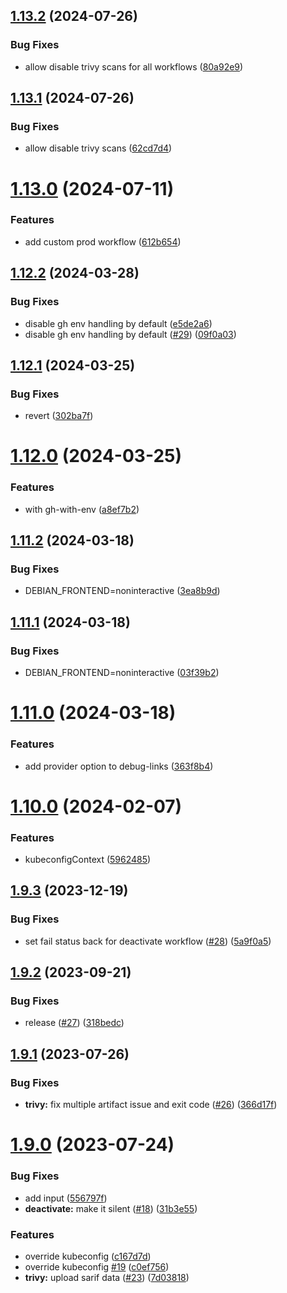 ## [1.13.2](https://github.com/SocialGouv/workflows/compare/v1.13.1...v1.13.2) (2024-07-26)


### Bug Fixes

* allow disable trivy scans for all workflows ([80a92e9](https://github.com/SocialGouv/workflows/commit/80a92e99d98e255c6c03491efe5beb1215292274))

## [1.13.1](https://github.com/SocialGouv/workflows/compare/v1.13.0...v1.13.1) (2024-07-26)


### Bug Fixes

* allow disable trivy scans ([62cd7d4](https://github.com/SocialGouv/workflows/commit/62cd7d49115ee61fba6cd8ead67cc91b65d48811))

# [1.13.0](https://github.com/SocialGouv/workflows/compare/v1.12.2...v1.13.0) (2024-07-11)


### Features

* add custom prod workflow ([612b654](https://github.com/SocialGouv/workflows/commit/612b6547f227796e6237daf893d4b7a835d70b59))

## [1.12.2](https://github.com/SocialGouv/workflows/compare/v1.12.1...v1.12.2) (2024-03-28)


### Bug Fixes

* disable gh env handling by default ([e5de2a6](https://github.com/SocialGouv/workflows/commit/e5de2a62bfc523cc2c49c5dd401de7b566bd144f))
* disable gh env handling by default ([#29](https://github.com/SocialGouv/workflows/issues/29)) ([09f0a03](https://github.com/SocialGouv/workflows/commit/09f0a0301ebdc1b60f21cf23e8422e9dc9db692e))

## [1.12.1](https://github.com/SocialGouv/workflows/compare/v1.12.0...v1.12.1) (2024-03-25)


### Bug Fixes

* revert ([302ba7f](https://github.com/SocialGouv/workflows/commit/302ba7f56d5e72f1cad7c76e0a01ad516d150a61))

# [1.12.0](https://github.com/SocialGouv/workflows/compare/v1.11.2...v1.12.0) (2024-03-25)


### Features

* with gh-with-env ([a8ef7b2](https://github.com/SocialGouv/workflows/commit/a8ef7b2f016742907906e91b8f5678175dcd4ac9))

## [1.11.2](https://github.com/SocialGouv/workflows/compare/v1.11.1...v1.11.2) (2024-03-18)


### Bug Fixes

* DEBIAN_FRONTEND=noninteractive ([3ea8b9d](https://github.com/SocialGouv/workflows/commit/3ea8b9daf3c698d970b4a3e5a9b4d2e7b5c4d750))

## [1.11.1](https://github.com/SocialGouv/workflows/compare/v1.11.0...v1.11.1) (2024-03-18)


### Bug Fixes

* DEBIAN_FRONTEND=noninteractive ([03f39b2](https://github.com/SocialGouv/workflows/commit/03f39b26a1d9dcd717c1577fd50793ec5899e39b))

# [1.11.0](https://github.com/SocialGouv/workflows/compare/v1.10.0...v1.11.0) (2024-03-18)


### Features

* add provider option to debug-links ([363f8b4](https://github.com/SocialGouv/workflows/commit/363f8b4f44581c0b063d26ef417871f65a87f2d0))

# [1.10.0](https://github.com/SocialGouv/workflows/compare/v1.9.3...v1.10.0) (2024-02-07)


### Features

* kubeconfigContext ([5962485](https://github.com/SocialGouv/workflows/commit/5962485f0372d8c22c3a5171e6a31f0696e66589))

## [1.9.3](https://github.com/SocialGouv/workflows/compare/v1.9.2...v1.9.3) (2023-12-19)


### Bug Fixes

* set fail status back for deactivate workflow ([#28](https://github.com/SocialGouv/workflows/issues/28)) ([5a9f0a5](https://github.com/SocialGouv/workflows/commit/5a9f0a5c9efd97b5e5617f911d422fbfb7525050))

## [1.9.2](https://github.com/SocialGouv/workflows/compare/v1.9.1...v1.9.2) (2023-09-21)


### Bug Fixes

* release ([#27](https://github.com/SocialGouv/workflows/issues/27)) ([318bedc](https://github.com/SocialGouv/workflows/commit/318bedccc7c8c69e264c7182c1b6248aed4b3e68))

## [1.9.1](https://github.com/SocialGouv/workflows/compare/v1.9.0...v1.9.1) (2023-07-26)


### Bug Fixes

* **trivy:** fix multiple artifact issue and exit code ([#26](https://github.com/SocialGouv/workflows/issues/26)) ([366d17f](https://github.com/SocialGouv/workflows/commit/366d17fc5ffca865568dd06c3fb87b2850185e8c))

# [1.9.0](https://github.com/SocialGouv/workflows/compare/v1.8.3...v1.9.0) (2023-07-24)


### Bug Fixes

* add input ([556797f](https://github.com/SocialGouv/workflows/commit/556797fe4484669ce91c92efab13f81abef2b588))
* **deactivate:** make it silent ([#18](https://github.com/SocialGouv/workflows/issues/18)) ([31b3e55](https://github.com/SocialGouv/workflows/commit/31b3e5588483607488f17f05c68907e3307f0680))


### Features

* override kubeconfig ([c167d7d](https://github.com/SocialGouv/workflows/commit/c167d7d238afe37dd7c4608dd57d51ef26027e72))
* override kubeconfig [#19](https://github.com/SocialGouv/workflows/issues/19) ([c0ef756](https://github.com/SocialGouv/workflows/commit/c0ef756923d58387da0c564d3c2b3c952bc05b6f))
* **trivy:** upload sarif data ([#23](https://github.com/SocialGouv/workflows/issues/23)) ([7d03818](https://github.com/SocialGouv/workflows/commit/7d03818269102b7719e1b4a60388038ea9bb37ea))
